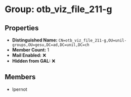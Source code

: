 # Group: otb_viz_file_211-g

## Properties

- **Distinguished Name:** `CN=otb_viz_file_211-g,OU=unil-groups,OU=gesu,DC=ad,DC=unil,DC=ch`
- **Member Count:** 1
- **Mail Enabled:** ❌
- **Hidden from GAL:** ❌

## Members

- lpernot
